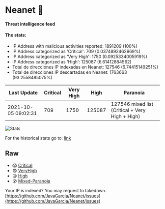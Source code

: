 # Neanet :hocho:
#### Threat intelligence feed
#### The stats:

- IP Address with malicious activities reported: 1891209 (100%)
- IP Address categorized as 'Critical':  709 (0.0374892462969%)
- IP Address categorized as 'Very High':  1750 (0.0925334005919%)
- IP Address categorized as 'High':  125087 (6.61412884562)
- Total de direcciones IP indexadas en Neanet:  127546 (6.74415149251%)
- Total de direcciones IP descartadas en Neanet:  1763663 (93.2558485075%)

| Last Update | Critical | Very High | High | Paranoia |
| --- | --- | --- | --- | --- |
| 2021-10-05 09:02:31 | 709 | 1750 | 125087 | 127546 mixed list (Critical + Very High + High)|

![Stats](https://docs.google.com/spreadsheets/d/e/2PACX-1vSnaNMIXVabIpDJjufMlzH7poXnshF3mgd8Is1g9ytUEzVsP5my4Trn8f-xkoLLQ38xpL3HtmUexLo6/pubchart?oid=501124687&format=image)

For the historical stats go to: [link](/stats.csv)
## Raw
- :scream: [Critical](https://raw.githubusercontent.com/JavaGarcia/Neanet/master/blacklists/neanet_critical.txt)
- :fearful: [VeryHigh](https://raw.githubusercontent.com/JavaGarcia/Neanet/master/blacklists/neanet_veryHigh.txtt)
- :frowning: [High](https://raw.githubusercontent.com/JavaGarcia/Neanet/master/blacklists/neanet_high.txt)
- :dizzy_face: [Mixed-Paranoia](https://raw.githubusercontent.com/JavaGarcia/Neanet/master/blacklists/neanet_all.txt)


Your IP is indexed? You may request to takedown. [https://github.com/JavaGarcia/Neanet/issues](https://github.com/JavaGarcia/Neanet/issues)


























































































































































































































































































































































































































































































































































































































































































































































































































































































































































































































































































































































































































































































































































































































































































































































































































































































































































































































































































































































































































































































































































































































































































































































































































































































































































































































































































































































































































































































































































































































































































































































































































































































































































































































































































































































































































































































































































































































































































































































































































































































































































































































































































































































































































































































































































































































































































































































































































































































































































































































































































































































































































































































































































































































































































































































































































































































































































































































































































































































































































































































































































































































































































































































































































































































































































































































































































































































































































































































































































































































































































































































































































































































































































































































































































































































































































































































































































































































































































































































































































































































































































































































































































































































































































































































































































































































































































































































































































































































































































































































































































































































































































































































































































































































































